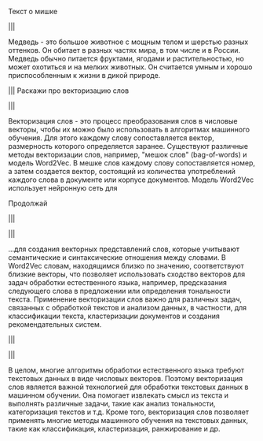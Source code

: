 Текст о мишке

|||

Медведь - это большое животное с мощным телом и шерстью разных оттенков. Он обитает в разных частях мира, в том числе и в России. Медведь обычно питается фруктами, ягодами и растительностью, но может охотиться и на мелких животных. Он считается умным и хорошо приспособленным к жизни в дикой природе.

|||
Раскажи про векторизацию слов



|||

Векторизация слов - это процесс преобразования слов в числовые векторы, чтобы их можно было использовать в алгоритмах машинного обучения. Для этого каждому слову сопоставляется вектор, размерность которого определяется заранее. Существуют различные методы векторизации слов, например, "мешок слов" (bag-of-words) и модель Word2Vec. В мешке слов каждому слову сопоставляется номер, а затем создается вектор, состоящий из количества употреблений каждого слова в документе или корпусе документов. Модель Word2Vec использует нейронную сеть для

Продолжай

|||



|||

...для создания векторных представлений слов, которые учитывают семантические и синтаксические отношения между словами. В Word2Vec словам, находящимся близко по значению, соответствуют близкие векторы, что позволяет использовать сходство векторов для задач обработки естественного языка, например, предсказания следующего слова в предложении или определения тональности текста. Применение векторизации слов важно для различных задач, связанных с обработкой текстов и анализом данных, в частности, для классификации текста, кластеризации документов и создания рекомендательных систем.

|||



|||

В целом, многие алгоритмы обработки естественного языка требуют текстовых данных в виде числовых векторов. Поэтому векторизация слов является важной технологией для обработки текстовых данных в машинном обучении. Она помогает извлекать смысл из текста и выполнять различные задачи, такие как анализ тональности, категоризация текстов и т.д. Кроме того, векторизация слов позволяет применять многие методы машинного обучения на текстовых данных, такие как классификация, кластеризация, ранжирование и др.


